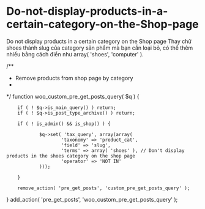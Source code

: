# Do-not-display-products-in-a-certain-category-on-the-Shop-page
Do not display products in a certain category on the Shop page
Thay chữ shoes thành slug của category sản phẩm mà bạn cần loại bỏ, có thể thêm nhiều bằng cách điền như array( 'shoes', 'computer' ).

/**
 * Remove products from shop page by category
 *
 */
function woo_custom_pre_get_posts_query( $q ) {
 
        if ( ! $q->is_main_query() ) return;
        if ( ! $q->is_post_type_archive() ) return;
 
        if ( ! is_admin() && is_shop() ) {
 
                $q->set( 'tax_query', array(array(
                        'taxonomy' => 'product_cat',
                        'field' => 'slug',
                        'terms' => array( 'shoes' ), // Don't display products in the shoes category on the shop page
                        'operator' => 'NOT IN'
                )));
 
        }
 
        remove_action( 'pre_get_posts', 'custom_pre_get_posts_query' );
 
}
add_action( 'pre_get_posts', 'woo_custom_pre_get_posts_query' );
